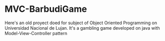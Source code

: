 # MVC-BarbudiGame
Here's an old proyect doed for subject of Object Oriented Programming on Universidad Nacional de Lujan.
It's a gambling game developed on java with Model-View-Controller pattern
